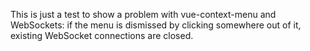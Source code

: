 This is just a test to show a problem with vue-context-menu and WebSockets: 
if the menu is dismissed by clicking somewhere out of it, existing WebSocket connections are closed.
